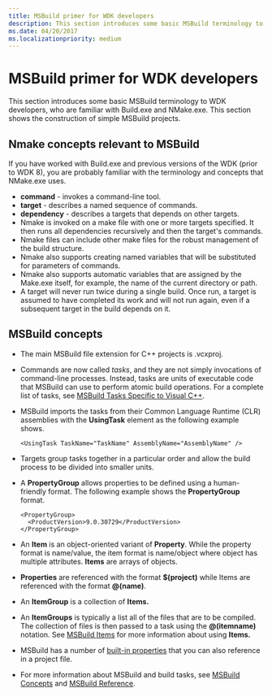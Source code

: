 ```yaml
---
title: MSBuild primer for WDK developers
description: This section introduces some basic MSBuild terminology to WDK developers, who are familiar with Build.exe and NMake.exe. This section shows the construction of simple MSBuild projects.
ms.date: 04/20/2017
ms.localizationpriority: medium
---
```


# MSBuild primer for WDK developers


This section introduces some basic MSBuild terminology to WDK developers, who are familiar with Build.exe and NMake.exe. This section shows the construction of simple MSBuild projects.

## <span id="Nmake_concepts_relevant_to_MSBuild"></span><span id="nmake_concepts_relevant_to_msbuild"></span><span id="NMAKE_CONCEPTS_RELEVANT_TO_MSBUILD"></span>Nmake concepts relevant to MSBuild


If you have worked with Build.exe and previous versions of the WDK (prior to WDK 8), you are probably familiar with the terminology and concepts that NMake.exe uses.

-   **command** - invokes a command-line tool.
-   **target** - describes a named sequence of commands.
-   **dependency** - describes a targets that depends on other targets.
-   Nmake is invoked on a make file with one or more targets specified. It then runs all dependencies recursively and then the target's commands.
-   Nmake files can include other make files for the robust management of the build structure.
-   Nmake also supports creating named variables that will be substituted for parameters of commands.
-   Nmake also supports automatic variables that are assigned by the Make.exe itself, for example, the name of the current directory or path.
-   A target will never run twice during a single build. Once run, a target is assumed to have completed its work and will not run again, even if a subsequent target in the build depends on it.

## <span id="MSBuild_concepts_"></span><span id="msbuild_concepts_"></span><span id="MSBUILD_CONCEPTS_"></span>MSBuild concepts


-   The main MSBuild file extension for C++ projects is .vcxproj.
-   Commands are now called *tasks*, and they are not simply invocations of command-line processes. Instead, tasks are units of executable code that MSBuild can use to perform atomic build operations. For a complete list of tasks, see [MSBuild Tasks Specific to Visual C++](/visualstudio/msbuild/msbuild-tasks-specific-to-visual-cpp).
-   MSBuild imports the tasks from their Common Language Runtime (CLR) assemblies with the **UsingTask** element as the following example shows.
    ```
    <UsingTask TaskName="TaskName" AssemblyName="AssemblyName" />
    ```

-   Targets group tasks together in a particular order and allow the build process to be divided into smaller units.
-   A **PropertyGroup** allows properties to be defined using a human-friendly format. The following example shows the **PropertyGroup** format.
    ```
    <PropertyGroup>
      <ProductVersion>9.0.30729</ProductVersion>
    </PropertyGroup>
    ```

-   An **Item** is an object-oriented variant of **Property**. While the property format is name/value, the item format is name/object where object has multiple attributes. **Items** are arrays of objects.
-   **Properties** are referenced with the format **$(project)** while Items are referenced with the format **@(name)**.
-   An **ItemGroup** is a collection of **Items.**
-   An **ItemGroups** is typically a list all of the files that are to be compiled. The collection of files is then passed to a task using the **@(itemname)** notation. See [MSBuild Items](/visualstudio/msbuild/msbuild-items) for more information about using **Items.**
-   MSBuild has a number of [built-in properties](/visualstudio/msbuild/msbuild-reserved-and-well-known-properties) that you can also reference in a project file.
-   For more information about MSBuild and build tasks, see [MSBuild Concepts](/visualstudio/msbuild/msbuild-concepts) and [MSBuild Reference](/visualstudio/msbuild/msbuild-reference).

 

